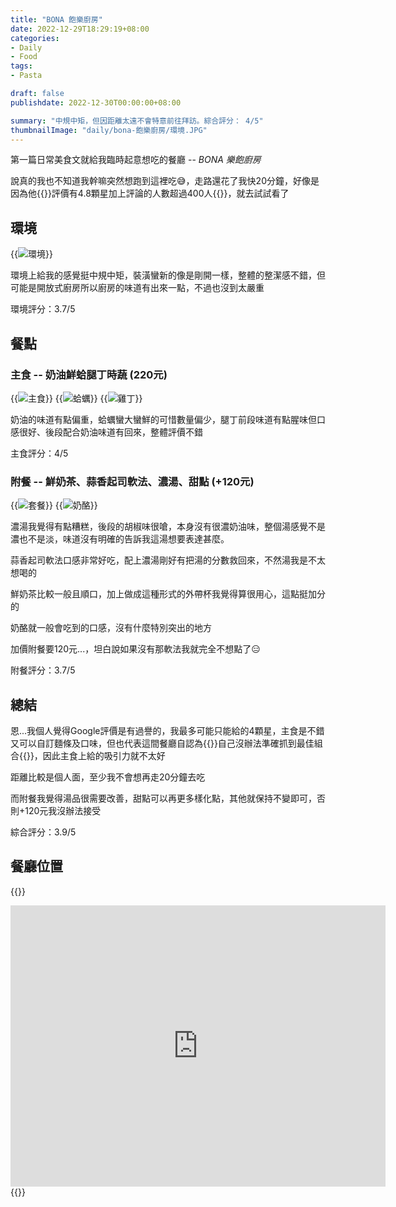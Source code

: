 ```yaml
---
title: "BONA 飽樂廚房"
date: 2022-12-29T18:29:19+08:00
categories:
- Daily
- Food
tags:
- Pasta

draft: false
publishdate: 2022-12-30T00:00:00+08:00

summary: "中規中矩，但因距離太遠不會特意前往拜訪。綜合評分： 4/5"
thumbnailImage: "daily/bona-飽樂廚房/環境.JPG"
---
```


第一篇日常美食文就給我臨時起意想吃的餐廳 -- *BONA 樂飽廚房*

說真的我也不知道我幹嘛突然想跑到這裡吃😅，走路還花了我快20分鐘，好像是因為他{{<hl-text yellow>}}評價有4.8顆星加上評論的人數超過400人{{</hl-text>}}，就去試試看了

## 環境

{{<image classes="fancybox fig-50 center clear" src="環境.JPG" title="環境">}}

環境上給我的感覺挺中規中矩，裝潢蠻新的像是剛開一樣，整體的整潔感不錯，但可能是開放式廚房所以廚房的味道有出來一點，不過也沒到太嚴重

環境評分：3.7/5

## 餐點

### 主食 -- 奶油鮮蛤腿丁時蔬 (220元)

{{<image classes="fancybox fig-33" group="noodle" src="主食.JPG" title="主食">}}
{{<image classes="fancybox fig-33" group="noodle" src="蛤蠣.JPG" title="蛤蠣">}}
{{<image classes="fancybox fig-33" group="noodle" src="雞丁.JPG" title="雞丁">}}

奶油的味道有點偏重，蛤蠣蠻大蠻鮮的可惜數量偏少，腿丁前段味道有點腥味但口感很好、後段配合奶油味道有回來，整體評價不錯

主食評分：4/5

### 附餐 -- 鮮奶茶、蒜香起司軟法、濃湯、甜點 (+120元)

{{<image classes="fancybox fig-50" group="side" src="套餐.JPG" title="套餐">}}
{{<image classes="fancybox fig-50" group="side" src="奶酪.JPG" title="奶酪">}}

濃湯我覺得有點糟糕，後段的胡椒味很嗆，本身沒有很濃奶油味，整個湯感覺不是濃也不是淡，味道沒有明確的告訴我這湯想要表達甚麼。

蒜香起司軟法口感非常好吃，配上濃湯剛好有把湯的分數救回來，不然湯我是不太想喝的

鮮奶茶比較一般且順口，加上做成這種形式的外帶杯我覺得算很用心，這點挺加分的

奶酪就一般會吃到的口感，沒有什麼特別突出的地方

加價附餐要120元...，坦白說如果沒有那軟法我就完全不想點了😑

附餐評分：3.7/5

## 總結

恩...我個人覺得Google評價是有過譽的，我最多可能只能給的4顆星，主食是不錯又可以自訂麵條及口味，但也代表這間餐廳自認為{{<hl-text red>}}自己沒辦法準確抓到最佳組合{{</hl-text>}}，因此主食上給的吸引力就不太好

距離比較是個人面，至少我不會想再走20分鐘去吃

而附餐我覺得湯品很需要改善，甜點可以再更多樣化點，其他就保持不變即可，否則+120元我沒辦法接受

綜合評分：3.9/5

## 餐廳位置

{{<rawHtml>}}
<iframe src="https://www.google.com/maps/embed?pb=!1m18!1m12!1m3!1d3614.115728743317!2d121.65993071500685!3d25.064066383958266!2m3!1f0!2f0!3f0!3m2!1i1024!2i768!4f13.1!3m3!1m2!1s0x345d5376a5b77dab%3A0xb9f8f75de1596eaf!2zQk9OQSDpo73mqILlu5rmiL8!5e0!3m2!1szh-TW!2stw!4v1672310601262!5m2!1szh-TW!2stw" width="600" height="450" style="border:0;" allowfullscreen="" loading="lazy" referrerpolicy="no-referrer-when-downgrade"></iframe>
{{</rawHtml>}}
